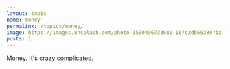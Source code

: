 ```yaml
---
layout: topic
name: money
permalink: /topics/money/
image: https://images.unsplash.com/photo-1500496733680-167c3db69389?ixlib=rb-0.3.5&s=0bb120921b4af2e0dcd01aa082aee04a&auto=format&fit=crop&w=1239&q=80
posts: 1
---
```


Money. It's crazy complicated.
